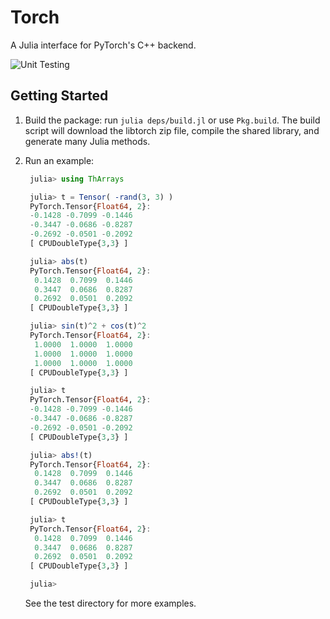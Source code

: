 # Torch

A Julia interface for PyTorch's C++ backend.

![Unit Testing](https://github.com/TuringLang/ThArrays.jl/workflows/Unit%20Testing/badge.svg?branch=master)

## Getting Started

1. Build the package: run `julia deps/build.jl` or use `Pkg.build`.
   The build script will download the libtorch zip file, compile the
   shared library, and generate many Julia methods.
2. Run an example:

   ```julia
    julia> using ThArrays

    julia> t = Tensor( -rand(3, 3) )
    PyTorch.Tensor{Float64, 2}:
    -0.1428 -0.7099 -0.1446
    -0.3447 -0.0686 -0.8287
    -0.2692 -0.0501 -0.2092
    [ CPUDoubleType{3,3} ]

    julia> abs(t)
    PyTorch.Tensor{Float64, 2}:
     0.1428  0.7099  0.1446
     0.3447  0.0686  0.8287
     0.2692  0.0501  0.2092
    [ CPUDoubleType{3,3} ]

    julia> sin(t)^2 + cos(t)^2
    PyTorch.Tensor{Float64, 2}:
     1.0000  1.0000  1.0000
     1.0000  1.0000  1.0000
     1.0000  1.0000  1.0000
    [ CPUDoubleType{3,3} ]

    julia> t
    PyTorch.Tensor{Float64, 2}:
    -0.1428 -0.7099 -0.1446
    -0.3447 -0.0686 -0.8287
    -0.2692 -0.0501 -0.2092
    [ CPUDoubleType{3,3} ]

    julia> abs!(t)
    PyTorch.Tensor{Float64, 2}:
     0.1428  0.7099  0.1446
     0.3447  0.0686  0.8287
     0.2692  0.0501  0.2092
    [ CPUDoubleType{3,3} ]

    julia> t
    PyTorch.Tensor{Float64, 2}:
     0.1428  0.7099  0.1446
     0.3447  0.0686  0.8287
     0.2692  0.0501  0.2092
    [ CPUDoubleType{3,3} ]

    julia>

   ```
   See the test directory for more examples.
